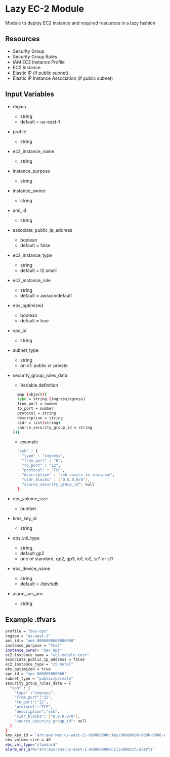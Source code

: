 # Lazy EC-2 Module

Module to deploy EC2 instance and required resources in a lazy fashion

## Resources

- Security Group
- Security Group Rules
- IAM EC2 Instance Profile
- EC2 Instance
- Elastic IP (if public subnet)
- Elastic IP Instance Association (if public subnet)

## Input Variables

- region
  - string
  - default = us-east-1
- profile
  - string
- ec2_instance_name
  - string
- instance_purpose
  - string
- instance_owner
  - string
- ami_id
  - string
- associate_public_ip_address
  - boolean
  - default = false
- ec2_instance_type
  - string
  - default = t2.small
- ec2_instance_role
  - string
  - default = awsssmdefault
- ebs_optimized
  - boolean
  - default = true
- vpc_id
  - string
- subnet_type
  - string
  - on of: public or private

- security_group_rules_data
  - Variable definition

  ```bash
    map (object({
    type = string (ingress/egress)
    from_port = number
    to_port = number
    protocol = string
    description = string
    cidr = list(string)
    source_security_group_id = string
  }))
  ```

  - example

  ```bash
    "ssh" : {
      "type" : "ingress",
      "from_port" : "0",
      "to_port" : "22",
      "protocol" : "TCP",
      "description" : "ssh access to instance",
      "cidr_blocks" : ["0.0.0.0/8"],
      "source_security_group_id": null
    }
  ```

- ebs_volume_size
  - number
- kms_key_id
  - string
- ebs_vol_type
  - string
  - default gp2
  - one of standard, gp2, gp3, io1, io2, sc1 or st1
- ebs_device_name
  - string
  - default = /dev/sdh
- alarm_sns_arn
  - string

## Example .tfvars

```bash
profile = "dev-ops"
region = "us-west-2"
ami_id = "ami-0000000000000000"
instance_purpose = "Test"
instance_owner= "Dev Ops"
ec2_instance_name = "ec2-module-test"
associate_public_ip_address = false
ec2_instance_type = "c5.metal"
ebs_optimized = true
vpc_id = "vpc-000000000000"
subnet_type = "public/private"
security_group_rules_data = {
  "ssh" : {
    "type" :"ingress",
    "from_port":"22",
    "to_port":"22",
    "protocol":"TCP",
    "description":"ssh",
    "cidr_blocks": ["0.0.0.0/0"],
    "source_security_group_id": null
  }
}
kms_key_id = "arn:aws:kms:us-west-2:-000000000:key/00000000-0000-0000-0000-000000000000"
ebs_volume_size = 40
ebs_vol_type="standard"
alarm_sns_arn="arn:aws:sns:us-east-1:0000000000:CloudWatch-alerts"
```
